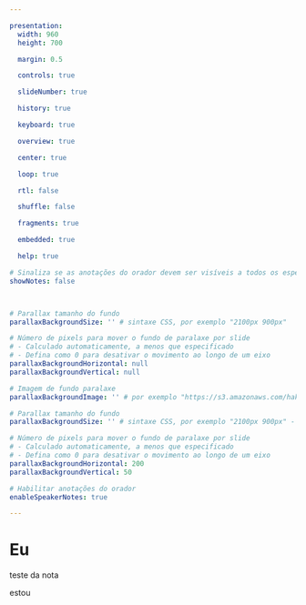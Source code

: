```yaml
---

presentation:
  width: 960
  height: 700

  margin: 0.5

  controls: true

  slideNumber: true

  history: true

  keyboard: true

  overview: true

  center: true

  loop: true

  rtl: false

  shuffle: false

  fragments: true

  embedded: true

  help: true

# Sinaliza se as anotações do orador devem ser visíveis a todos os espectadores
showNotes: false



# Parallax tamanho do fundo
parallaxBackgroundSize: '' # sintaxe CSS, por exemplo "2100px 900px"

# Número de pixels para mover o fundo de paralaxe por slide
# - Calculado automaticamente, a menos que especificado
# - Defina como 0 para desativar o movimento ao longo de um eixo
parallaxBackgroundHorizontal: null
parallaxBackgroundVertical: null

# Imagem de fundo paralaxe
parallaxBackgroundImage: '' # por exemplo "https://s3.amazonaws.com/hakim-static/reveal-js/reveal-parallax-1.jpg"

# Parallax tamanho do fundo
parallaxBackgroundSize: '' # sintaxe CSS, por exemplo "2100px 900px" - atualmente, apenas pixels são suportados (não use% ou automático)

# Número de pixels para mover o fundo de paralaxe por slide
# - Calculado automaticamente, a menos que especificado
# - Defina como 0 para desativar o movimento ao longo de um eixo
parallaxBackgroundHorizontal: 200
parallaxBackgroundVertical: 50

# Habilitar anotações do orador
enableSpeakerNotes: true

---
```


<!-- slide  -->
# Eu
<!-- slide  -->
teste da nota
<!-- slide vertical=true -->
estou
